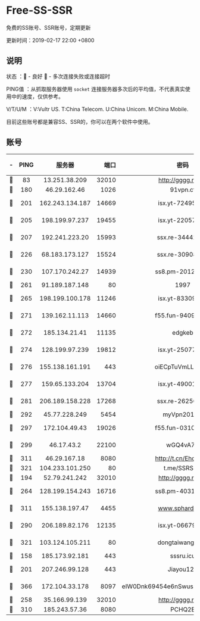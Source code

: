 # Free-SS-SSR

免费的SS账号、SSR账号，定期更新

更新时间：2019-02-17 22:00 +0800

## 说明

状态     ：🙂 - 良好 🙁 - 多次连接失败或连接超时

PING值   ：从抓取服务器使用 `socket` 连接服务器多次后的平均值，不代表真实使用中的速度，仅供参考。

V/T/U/M  ：V:Vultr US. T:China Telecom. U:China Unicom. M:China Mobile.

目前这些账号都是兼容SS、SSR的，你可以在两个软件中使用。

## 账号

|-|PING|服务器|端口|密码|加密方式|区域|V/T/U/M|
|:----:|:----:|:-----:|-----:|:----:|:----:|:----:|:----:|
|🙂|83|13.251.38.209|32010|http://gggg.rocks|chacha20|SG|8↑/10↑/9↑/9↑|
|🙂|180|46.29.162.46|1026|91vpn.cf|rc4-md5|RU|10↑/9↑/9↑/10↑|
|🙂|201|162.243.134.187|14669|isx.yt-72495904|aes-256-cfb|US|9↑/9↑/9↑/9↑|
|🙂|205|198.199.97.237|19455|isx.yt-22057435|aes-256-cfb|US|9↑/9↑/9↑/9↑|
|🙂|207|192.241.223.20|15993|ssx.re-34442066|aes-256-cfb|US|10↑/10↑/10↑/10↑|
|🙂|226|68.183.173.127|15524|ssx.re-30908563|aes-256-cfb|US|10↑/10↑/10↑/10↑|
|🙂|230|107.170.242.27|14939|ss8.pm-20121977|aes-256-cfb|US|10↑/10↑/10↑/10↑|
|🙂|261|91.189.187.148|80|1997|chacha20|US|10↑/10↑/10↑/10↑|
|🙂|265|198.199.100.178|11246|isx.yt-83309105|aes-256-cfb|US|9↑/9↑/9↑/9↑|
|🙂|271|139.162.11.113|14660|f55.fun-94092680|aes-256-cfb|SG|10↑/10↑/10↑/10↑|
|🙂|272|185.134.21.41|11135|edgkeb|aes-256-cfb|GB|10↑/10↑/10↑/10↑|
|🙂|274|128.199.97.239|19812|isx.yt-25077025|aes-256-cfb|SG|9↑/9↑/9↑/9↑|
|🙂|276|155.138.161.191|443|oiECpTuVmLLxk4Ts|aes-256-cfb|US|7↑/10↑/10↑/10↑|
|🙂|277|159.65.133.204|13704|isx.yt-49001202|aes-256-cfb|SG|9↑/9↑/9↑/9↑|
|🙂|281|206.189.158.228|17268|ssx.re-26256938|aes-256-cfb|SG|10↑/10↑/10↑/10↑|
|🙂|292|45.77.228.249|5454|myVpn2019[]|rc4-md5|GB|10↑/10↑/10↑/10↑|
|🙂|297|172.104.49.43|19026|f55.fun-03102738|aes-256-cfb|SG|10↑/10↑/10↑/10↑|
|🙂|299|46.17.43.2|22100|wGQ4vA7D|aes-256-gcm|RU|5↓/10↑/10↑/10↑|
|🙂|311|46.29.167.18|8080|http://t.cn/EhdmTxe|rc4-md5|RU|10↑/10↑/10↑/10↑|
|🙂|321|104.233.101.250|80|t.me/SSRSUB|rc4-md5|CA|10↑/10↑/10↑/10↑|
|🙂|194|52.79.241.242|32010|http://gggg.rocks|chacha20|KR|10↑/9↑/9↓/9↑|
|🙂|264|128.199.154.243|16716|ss8.pm-40312717|aes-256-cfb|SG|10↑/10↑/10↑/10↑|
|🙂|311|155.138.197.47|4455|www.sphard.com|aes-256-cfb|US|8↑/10↑/10↑/10↑|
|🙂|290|206.189.82.176|12135|isx.yt-06679534|aes-256-cfb|SG|9↑/9↑/9↑/9↑|
|🙂|321|103.124.105.211|80|dongtaiwang.com|aes-256-cfb|US|10↑/10↑/10↑/10↑|
|🙁|158|185.173.92.181|443|sssru.icu|rc4-md5|RU|10↑/10↑/10↑/10↑|
|🙁|201|207.246.99.128|443|Jiayou123|aes-256-cfb|US|10↑/10↑/10↑/9↑|
|🙁|366|172.104.33.178|8097|eIW0Dnk69454e6nSwuspv9DmS201tQ0D|aes-256-cfb|SG|10↑/10↑/10↑/10↑|
|🙁|258|35.166.99.139|32010|http://gggg.rocks|chacha20|US|9↑/8↓/9↑/9↑|
|🙁|310|185.243.57.36|8080|PCHQ2E|rc4-md5|US|10↑/9↑/9↑/10↑|
